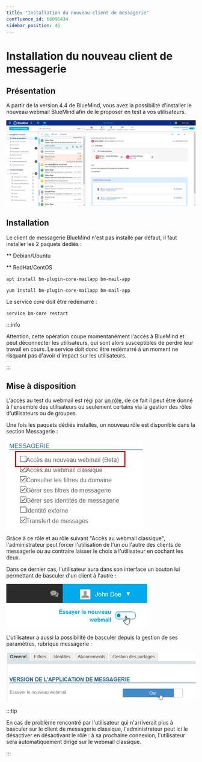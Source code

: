 ```yaml
---
title: "Installation du nouveau client de messagerie"
confluence_id: 66096434
sidebar_position: 46
---
```

# Installation du nouveau client de messagerie


## Présentation

A partir de la version 4.4 de BlueMind, vous avez la possibilité d'installer le nouveau webmail BlueMind afin de le proposer en test à vos utilisateurs.

![](../attachments/66096434/66100040.png)


## Installation

Le client de messagerie BlueMind n'est pas installé par défaut, il faut installer les 2 paquets dédiés :


**
Debian/Ubuntu


**
RedHat/CentOS


```
apt install bm-plugin-core-mailapp bm-mail-app
```


```
yum install bm-plugin-core-mailapp bm-mail-app
```


Le service *core* doit être redémarré :


```
service bm-core restart
```


:::info

Attention, cette opération coupe momentanément l'accès à BlueMind et peut déconnecter les utilisateurs, qui sont alors susceptibles de perdre leur travail en cours. Le service doit donc être redémarré à un moment ne risquant pas d'avoir d'impact sur les utilisateurs.

:::

## Mise à disposition

L'accès au test du webmail est régi par [un rôle](/Guide_de_l_administrateur/Gestion_des_entités/Utilisateurs/Les_rôles_droits_d_accès_et_d_administration/), de ce fait il peut être donné à l'ensemble des utilisateurs ou seulement certains via la gestion des rôles d'utilisateurs ou de groupes.

Une fois les paquets dédiés installés, un nouveau rôle est disponible dans la section Messagerie :

![](../attachments/66096434/66100046.png)

Grâce à ce rôle et au rôle suivant "Accès au webmail classique", l'administrateur peut forcer l'utilisation de l'un ou l'autre des clients de messagerie ou au contraire laisser le choix à l'utilisateur en cochant les deux.

Dans ce dernier cas, l'utilisateur aura dans son interface un bouton lui permettant de basculer d'un client à l'autre :

![](../attachments/66096434/66100044.png)

L'utilisateur a aussi la possibilité de basculer depuis la gestion de ses paramètres, rubrique messagerie :

![](../attachments/66096434/66100043.png)


:::tip

En cas de problème rencontré par l'utilisateur qui n'arriverait plus à basculer sur le client de messagerie classique, l'administrateur peut ici le désactiver en désactivant le rôle : à sa prochaine connexion, l'utilisateur sera automatiquement dirigé sur le webmail classique.

:::


